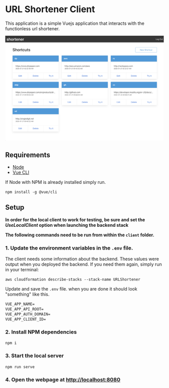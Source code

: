 <!-- # Copyright 2019 Amazon.com, Inc. or its affiliates. All Rights Reserved.
# SPDX-License-Identifier: MIT-0
# 
# Permission is hereby granted, free of charge, to any person obtaining a copy of this
# software and associated documentation files (the "Software"), to deal in the Software
# without restriction, including without limitation the rights to use, copy, modify,
# merge, publish, distribute, sublicense, and/or sell copies of the Software, and to
# permit persons to whom the Software is furnished to do so.
# 
# THE SOFTWARE IS PROVIDED "AS IS", WITHOUT WARRANTY OF ANY KIND, EXPRESS OR IMPLIED,
# INCLUDING BUT NOT LIMITED TO THE WARRANTIES OF MERCHANTABILITY, FITNESS FOR A
# PARTICULAR PURPOSE AND NONINFRINGEMENT. IN NO EVENT SHALL THE AUTHORS OR COPYRIGHT
# HOLDERS BE LIABLE FOR ANY CLAIM, DAMAGES OR OTHER LIABILITY, WHETHER IN AN ACTION
# OF CONTRACT, TORT OR OTHERWISE, ARISING FROM, OUT OF OR IN CONNECTION WITH THE
# SOFTWARE OR THE USE OR OTHER DEALINGS IN THE SOFTWARE. -->

# URL Shortener Client
This application is a simple Vuejs application that interacts with the functionless url shortener.

![Personal access token scopes](../assets/client.png)

## Requirements
* [Node](https://nodejs.org)
* [Vue CLI](https://cli.vuejs.org/)

If Node with NPM is already installed simply run.
```
npm install -g @vue/cli
```

## Setup

**In order for the local client to work for testing, be sure and set the *UseLocalClient* option when launching the backend stack**

**The following commands need to be run from within the `client` folder.**

### 1. Update the environment variables in the `.env` file.
The client needs some information about the backend. These values were output when you deployed the backend. If you need them again, simply run in your terminal:
```
aws cloudformation describe-stacks --stack-name URLShortener
```
Update and save the `.env` file. when you are done it should look "something" like this.

```
VUE_APP_NAME=
VUE_APP_API_ROOT=
VUE_APP_AUTH_DOMAIN=
VUE_APP_CLIENT_ID=
```

### 2. Install NPM dependencies

```
npm i
```

### 3. Start the local server
```
npm run serve
```

### 4. Open the webpage at [http://localhost:8080](http://localhost:8080)